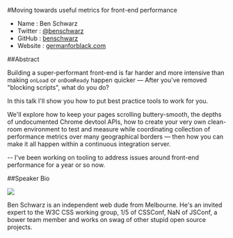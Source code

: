 #Moving towards useful metrics for front-end performance

* Name      : Ben Schwarz
* Twitter   : [@benschwarz][]
* GitHub    : [benschwarz][]
* Website   : [germanforblack.com][]

##Abstract

Building a super-performant front-end is far harder and more intensive than making `onLoad` or `onDomReady` happen quicker — After you've removed "blocking scripts", what do you do?

In this talk I'll show you how to put best practice tools to work for you.

We'll explore how to keep your pages scrolling buttery-smooth, the depths of undocumented Chrome devtool APIs, how to create your very own clean-room environment to test and measure while coordinating collection of performance metrics over many geographical borders — then how you can make it all happen within a continuous integration server.

--
I've been working on tooling to address issues around front-end performance for a year or so now.

##Speaker Bio

![](https://raw.github.com/cascadiajs/2014.cascadiajs.com/master/images/benschwarz.jpg)

Ben Schwarz is an independent web dude from Melbourne. He's an invited expert to the W3C CSS working group, 1/5 of CSSConf, NaN of JSConf, a bower team member and works on swag of other stupid open source projects.

[@benschwarz]:http://twitter.com/benschwarz
[benschwarz]:http://github.com/benschwarz
[germanforblack.com]:http://germanforblack.com